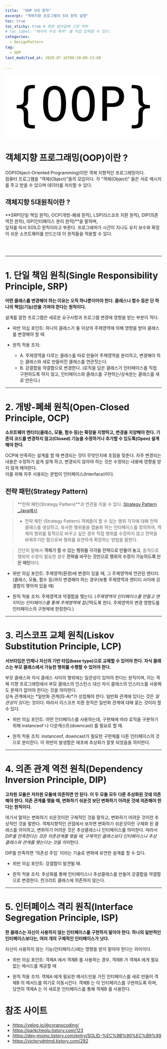 ```yaml
---
title:  "OOP 5대 원칙"
excerpt: "객체지향 프로그램의 5대 원칙 설명"
toc: true
toc_sticky: true # 화면 넘어갈때 고정 여부
# toc_label: "페이지 주요 목차" 를 직접 입력할 수 있다.
categories:
  - DesignPattern
tag:
  - OOP
last_modified_at: 2020-07-16T00:20:00-23:00

---
```


![OOP](/assets/images/oop.png)

# 객체지향 프로그래밍(OOP)이란 ?
OOP(Object-Oriented Programming)이란 객체 지향적인 프로그래밍이다.<br>
컴퓨터 프로그램을 “객체(Object)"들의 모임이다. 각 “객체(Object)" 들은 서로 메시지를 주고 받을 수 있으며 데이터를 처리할 수 있다.

## 객체지향 5대원칙이란 ?
**SRP(단일 책임 원칙), OCP(개방-폐쇄 원칙), LSP(리스코프 치환 원칙), DIP(의존 역전 원칙), ISP(인터페이스 분리 원칙)**을 말하며,<br>
앞자를 따서 SOILD 원칙이라고 부른다. 프로그래머가 시간이 지나도 유지 보수와 확장이 쉬운 소프트웨어를 만드는데 이 원칙들을 적용할 수 있다.

<br><br>

---

# 1. 단일 책임 원칙(Single Responsibility Principle, SRP)

**어떤 클래스를 변경해야 하는 이유는 오직 하나뿐이어야 한다. 클래스나 함수 등은 단 하나의 책임(기능)만을 가져야 한다는 원칙이다.**

설계를 잘한 프로그램은 새로운 요구사항과 프로그램 변경에 영향을 받는 부분이 적다.<br>

- 위반 의심 포인트: 하나의 클래스가 둘 이상의 주제영역에 의해 영향을 받아 클래스를 변경해야 할 때

- 원칙 적용 조치:
  - A. 주제영역을 다루는 클래스를 따로 만들어 주제영역을 분리하고, 변경해야 하는 클래스와 새로 만들어진 클래스를 연관짓는다.
  - B. 강결합을 약결합으로 변경한다. (로직을 담은 클래스가 인터페이스를 직접 구현하도록 하지 않고, 인터페이스와 클래스를 구현하는/상속받는 클래스를 새로 만든다.)

---

# 2. 개방-폐쇄 원칙(Open-Closed Principle, OCP)

**소프트웨어 엔티티(클래스, 모듈, 함수 등)는 확장을 지향하고, 변경을 지양해야 한다. 기존의 코드를 변경하지 않고(Closed) 기능을 수정하거나 추가할 수 있도록(Open) 설계해야 한다.**

OCP에 만족하는 설계를 할 때 변경되는 것이 무엇인지에 초점을 맞춘다. 자주 변경되는 내용은 수정하기 쉽게 설계 하고, 변경되지 않아야 하는 것은 수정되는 내용에 영향을 받지 않게 해야한다. <br>
이를 위해 자주 사용되는 문법이 인터페이스(Interface)이다. 

## 전략 패턴(Strategy Pattern)
> **전략 패턴(Strategy Pattern)**과 연관을 지을 수 있다.
> [Strategy Pattern _Java예시](https://github.com/fifabell/designPattern/tree/master/Strategy)

> - 전략 패턴 (Strategy Pattern)
> 객체들이 할 수 있는 행위 각각에 대해 전략 클래스를 생성하고, 유사한 행위들을 캡슐화 하는 인터페이스를 정의하여, 객체의 행위를 동적으로 바꾸고 싶은 경우 직접 행위를 수정하지 않고 전략을 바꿔주기만 함으로써 행위를 유연하게 확장하는 방법을 말한다.

> 간단히 말해서 **객체가 할 수 있는 행위들 각각을 전략으로 만들어 놓고**, 동적으로 행위의 수정이 필요한 경우 **전략을 바꾸는 것만으로 행위의 수정이 가능하도록 만든 패턴**이다.

- 위반 의심 포인트: 주제영역(환경)에 변경이 있을 때, 그 주제영역에 연관된 엔티티(클래스, 모듈, 함수 등)까지 변경해야 하는 경우(보통 주제영역과 엔티티 사이에 강결합이 맺어져 있을 때)

- 원칙 적용 조치: 주제영역과 약결합을 맺는다. (*주제영역의 인터페이스를 만들고 엔티티는 인터페이스를 통해 주제영역에 접근*하도록 한다. 주제영역의 변경 영향도를 인터페이스의 구현체에 한정한다.)

---

# 3. 리스코프 교체 원칙(Liskov Substitution Principle, LCP)

**서브타입은 언제나 자신의 기반 타입(base type)으로 교체할 수 있어야 한다. 자식 클래스는 부모 클래스에서 가능한 행위를 수행할 수 있어야 한다.**

부모 클래스와 자식 클래스 사이의 행위에는 일관성이 있어야 한다는 원칙이며, 이는 객체 지향 프로그래밍에서 부모 클래스의 인스턴스 대신 자식 클래스의 인스터스를 사용해도 문제가 없어야 한다는 것을 의미한다.<br>
상속 관계에서는 *일반화 관계(IS-A)*가 성립해야 한다. 일반화 관계에 있다는 것은 *일관성이 있다*는 것이다. 따라서 리스코프 치환 원칙은 일반화 관계에 대해 묻는 것이라 할 수 있다.

- 위반 의심 포인트: 어떤 인터페이스를 사용하는데, 구현체에 따라 로직을 구분하기 위해 instanceof 나 다운캐스트(downcast) 를 필요로 할 때.

- 원칙 적용 조치: instanceof, downcast가 필요한 구현체를 다른 인터페이스의 것으로 분리한다. 이 위반이 발생함은 애초에 추상화가 잘못 되었음을 의미한다.

---

# 4. 의존 관계 역전 원칙(Dependency Inversion Principle, DIP)

**고차원 모듈은 저차원 모듈에 의존하면 안 된다. 이 두 모듈 모두 다른 추상화된 것에 의존해야 한다. 의존 관계를 맺을 때, 변화하기 쉬운것 보단 변화하기 어려운 것에 의존해야 한다는 원칙이다.**

여기서 말하는 변화하기 쉬운것이란 구체적인 것을 말하고, 변화하기 어려운 것이란 추상적인 것을 말한다. 객체지향적인 관점에서 보자면 변화하기 쉬운것이란 구체화 된 클래스를 의미하고, 변화하기 어려운 것은 추상클래스나 인터페이스를 의미한다. 따라서 *DIP를 만족한다는 것은 의존관계를 맺을 때, 구체적인 클래스보다 인터페이스나 추상 클래스와 관계를 맺는다는 것을 의미*한다.

DIP를 만족하면 '의존성 주입' 이라는 기술로 변화에 유연한 설계를 할 수 있다.

- 위반 의심 포인트: 강결합이 발견될 때.

- 원칙 적용 조치: 추상화를 통해 인터페이스나 추상클래스를 만들어 강결합을 약결합으로 변경한다. 컨크리트 클래스에 의존하지 않는다.

---

# 5. 인터페이스 격리 원칙(Interface Segregation Principle, ISP)

**한 클래스는 자신이 사용하지 않는 인터페이스를 구현하지 말아야 한다. 하나의 일반적인 인터페이스보다는, 여러 개의 구체적인 인터페이스가 낫다.**

자신이 사용하지 않는 기능(인터페이스)에는 영향을 받지 말아야 한다는 의미이다. 

- 위반 의심 포인트: 객체A 에서 객체B 를 사용하는 경우, 객체B 가 객체A 에게 필요없는 메서드를 제공할 때

- 원칙 적용 조치: 객체A 에게 필요한 메서드만을 가진 인터페이스를 새로 만들어 객체B 의 메서드를 여기로 이동시킨다. 객체B 는 이 인터페이스를 구현하도록 하며, 당연히 객체A 는 이 새로운 인터페이스를 통해 객체B 를 사용한다.


# 참조 사이트

- https://velog.io/@cyranocoding/
- https://parkcheolu.tistory.com/123
- https://dev-momo.tistory.com/entry/SOLID-%EC%9B%90%EC%B9%99
- https://victorydntmd.tistory.com/292
